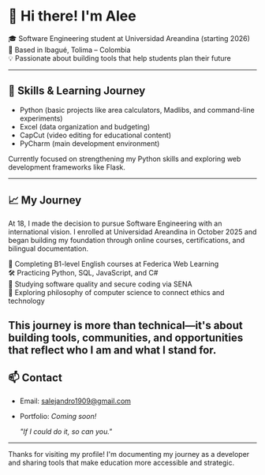# 👋 Hi there! I'm Alee

🎓 Software Engineering student at Universidad Areandina (starting 2026)   
📍 Based in Ibagué, Tolima – Colombia  
💡 Passionate about building tools that help students plan their future

---



## 🧠 Skills & Learning Journey

- Python (basic projects like area calculators, Madlibs, and command-line experiments)
- Excel (data organization and budgeting)
- CapCut (video editing for educational content)
- PyCharm (main development environment)

Currently focused on strengthening my Python skills and exploring web development frameworks like Flask.

---

## 📈 My Journey

At 18, I made the decision to pursue Software Engineering with an international vision. I enrolled at Universidad Areandina in October 2025 and began building my foundation through online courses, certifications, and bilingual documentation.

🧠 Completing B1-level English courses at Federica Web Learning  
🛠️ Practicing Python, SQL, JavaScript, and C#  
📖 Studying software quality and secure coding via SENA  
🧩 Exploring philosophy of computer science to connect ethics and technology

This journey is more than technical—it's about building tools, communities, and opportunities that reflect who I am and what I stand for.
---

## 📫 Contact

- Email: salejandro1909@gmail.com  
- Portfolio: *Coming soon!*  

  *"If I could do it, so can you."*

---

Thanks for visiting my profile! I'm documenting my journey as a developer and sharing tools that make education more accessible and strategic.
